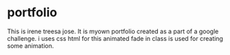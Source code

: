# portfolio
This is irene treesa jose. It is myown portfolio created as a part of a google challenge.
i uses css html for this
animated fade in class is used for creating some animation.
